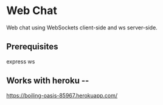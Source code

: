 # Web Chat

Web chat using WebSockets client-side and ws server-side.

## Prerequisites
express
ws

## Works with heroku -- 
https://boiling-oasis-85967.herokuapp.com/

